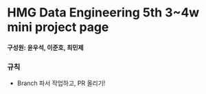 # HMG Data Engineering 5th 3~4w mini project page

#### 구성원: 윤우석, 이준호, 최민제

### 규칙
* Branch 파서 작업하고, PR 올리기!